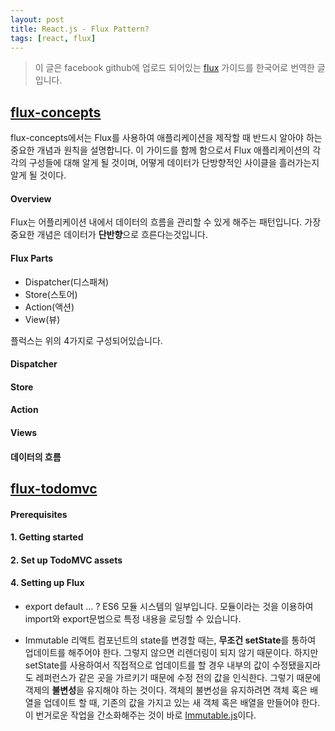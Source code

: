 ```yaml
---
layout: post
title: React.js - Flux Pattern?
tags: [react, flux]
---
```


> 이 글은 facebook github에 업로드 되어있는 [flux](https://github.com/facebook/flux/tree/master/examples) 가이드를 한국어로 번역한 글입니다.

## [flux-concepts](https://github.com/facebook/flux/tree/master/examples/flux-concepts)

flux-concepts에서는 Flux를 사용하여 애플리케이션을 제작할 때 반드시 알아야 하는 중요한 개념과 원칙을 설명합니다. 이 가이드를 함께 함으로서 Flux 애플리케이션의 각각의 구성들에 대해 알게 될 것이며, 어떻게 데이터가 단방향적인 사이클을 흘러가는지 알게 될 것이다.

#### Overview

Flux는 어플리케이션 내에서 데이터의 흐름을 관리할 수 있게 해주는 패턴입니다. 가장 중요한 개념은 데이터가 <b>단반향</b>으로 흐른다는것입니다.

#### Flux Parts

* Dispatcher(디스패쳐)
* Store(스토어)
* Action(액션)
* View(뷰)

플럭스는 위의 4가지로 구성되어있습니다.

#### Dispatcher

#### Store

#### Action

#### Views

#### 데이터의 흐름

## [flux-todomvc](https://github.com/facebook/flux/tree/master/examples/flux-todomvc)

#### Prerequisites

#### 1. Getting started

#### 2. Set up TodoMVC assets

#### 4. Setting up Flux

* export default ... ?
  ES6 모듈 시스템의 일부입니다. 모듈이라는 것을 이용하여 import와 export문법으로 특정 내용을 로딩할 수 있습니다.

* Immutable
  리액트 컴포넌트의 state를 변경할 때는, <b>무조건 setState</b>를 통하여 업데이트를 해주어야 한다. 그렇지 않으면 리렌더링이 되지 않기 때문이다. 하지만 setState를 사용하여서 직접적으로 업데이트를 할 경우 내부의 값이 수정됐을지라도 레퍼런스가 같은 곳을 가르키기 때문에 수정 전의 값을 인식한다. 그렇기 때문에 객제의 <b>불변성</b>을 유지해야 하는 것이다. 객체의 불변성을 유지하려면 객체 혹은 배열을 업데이트 할 때, 기존의 값을 가지고 있는 새 객체 혹은 배열을 만들어야 한다. 이 번거로운 작업을 간소화해주는 것이 바로 [Immutable.js](https://facebook.github.io/immutable-js/)이다.
